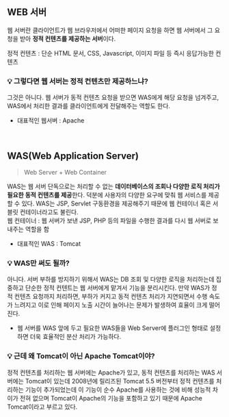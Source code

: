 ## WEB 서버
웹 서버란 클라이언트가 웹 브라우저에서 어떠한 페이지 요청을 하면 웹 서버에서 그 요청을 받아 **정적 컨텐츠를 제공하는 서버**이다. <br>

정적 컨텐츠 : 단순 HTML 문서, CSS, Javascript, 이미지 파일 등 즉시 응답가능한 컨텐츠 

### 💡 그렇다면 웹 서버는 정적 컨텐츠만 제공하느냐? <br>
그것은 아니다. 웹 서버가 동적 컨텐츠 요청을 받으면 WAS에게 해당 요청을 넘겨주고, WAS에서 처리한 결과를 클라이언트에게 전달해주는 역할도 한다.

* 대표적인 웹서버 : Apache

<br>

## WAS(Web Application Server)
> Web Server + Web Container 

WAS는 웹 서버 단독으로는 처리할 수 없는 **데이터베이스의 조회나 다양한 로직 처리가 필요한 동적 컨텐츠를 제공**한다.
덕분에 사용자의 다양한 요구에 맞춰 웹 서비스를 제공할 수 있다.
WAS는 JSP, Servlet 구동환경을 제공해주기 때문에 웹 컨테이너 혹은 서블릿 컨테이너라고도 불린다.<br>
웹 컨테이너 : 웹 서버가 보낸 JSP, PHP 등의 파일을 수행한 결과를 다시 웹 서버로 보내주는 역할을 함

* 대표적인 WAS : Tomcat

### 💡 WAS만 써도 될까?
아니다. 서버 부하를 방지하기 위해서 WAS는 DB 조회 및 다양한 로직을 처리하는데 집중하고 단순한 정적 컨텐트는 웹 서버에게 맡겨서 기능을 분리시킨다.
만약 WAS가 정적 컨텐츠 요청까지 처리하면, 부하가 커지고 동적 컨텐츠 처리가 지연되면서 수행 속도가 느려지고 
이로 인해 페이지 노출 시간이 늘어나는 문제가 발생하여 효율이 크게 떨어진다.
* 웹 서버를 WAS 앞에 두고 필요한 WAS들을 Web Server에 플러그인 형태로 설정하면 더욱 효율적인 분산 처리가 가능하다.

### 💡 근데 왜 Tomcat이 아닌 Apache Tomcat이야?
정적 컨텐츠를 처리하는 웹 서버에는 Apache가 있고, 동적 컨텐츠를 처리하는 WAS 서버에는 Tomcat이 있는데
2008년에 릴리즈된 Tomcat 5.5 버전부터 정적 컨텐츠를 처리하는 기능이 추가되었는데 
이 기능이 순수 Apache를 사용하는 것에 비해 성능적 차이가 전혀 없으며 
Tomcat이 Apache의 기능을 포함하고 있기 때문에 Apache Tomcat이라고 부르고 있다. 
